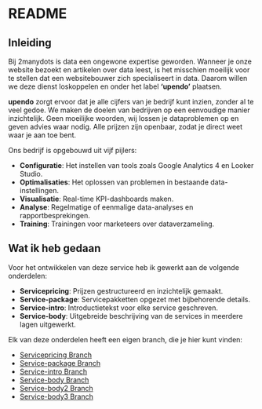# README

## Inleiding  

Bij 2manydots is data een ongewone expertise geworden. Wanneer je onze website bezoekt en artikelen over data leest, is het misschien moeilijk voor te stellen dat een websitebouwer zich specialiseert in data. Daarom willen we deze dienst loskoppelen en onder het label **‘upendo’** plaatsen.  

**upendo** zorgt ervoor dat je alle cijfers van je bedrijf kunt inzien, zonder al te veel gedoe. We maken de doelen van bedrijven op een eenvoudige manier inzichtelijk. Geen moeilijke woorden, wij lossen je dataproblemen op en geven advies waar nodig. Alle prijzen zijn openbaar, zodat je direct weet waar je aan toe bent.  

Ons bedrijf is opgebouwd uit vijf pijlers:  
- **Configuratie**: Het instellen van tools zoals Google Analytics 4 en Looker Studio.  
- **Optimalisaties**: Het oplossen van problemen in bestaande data-instellingen.  
- **Visualisatie**: Real-time KPI-dashboards maken.  
- **Analyse**: Regelmatige of eenmalige data-analyses en rapportbesprekingen.  
- **Training**: Trainingen voor marketeers over dataverzameling.  

## Wat ik heb gedaan  

Voor het ontwikkelen van deze service heb ik gewerkt aan de volgende onderdelen:  
- **Servicepricing**: Prijzen gestructureerd en inzichtelijk gemaakt.  
- **Service-package**: Servicepakketten opgezet met bijbehorende details.  
- **Service-intro**: Introductietekst voor elke service geschreven.  
- **Service-body**: Uitgebreide beschrijving van de services in meerdere lagen uitgewerkt.  

Elk van deze onderdelen heeft een eigen branch, die je hier kunt vinden:  
- [Servicepricing Branch](https://github.com/gebruikersnaam/projectnaam/tree/servicepricing)  
- [Service-package Branch](https://github.com/gebruikersnaam/projectnaam/tree/service-package)  
- [Service-intro Branch](https://github.com/gebruikersnaam/projectnaam/tree/service-intro)  
- [Service-body Branch](https://github.com/gebruikersnaam/projectnaam/tree/service-body)  
- [Service-body2 Branch](https://github.com/gebruikersnaam/projectnaam/tree/service-body2)  
- [Service-body3 Branch](https://github.com/gebruikersnaam/projectnaam/tree/service-body3)  
